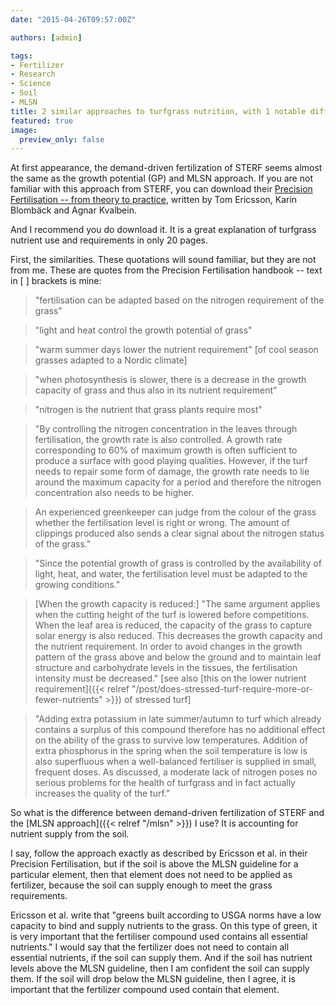 ```yaml
---
date: "2015-04-26T09:57:00Z"

authors: [admin]

tags:
- Fertilizer
- Research
- Science
- Soil
- MLSN
title: 2 similar approaches to turfgrass nutrition, with 1 notable difference
featured: true
image: 
  preview_only: false
---
```


At first appearance, the demand-driven fertilization of STERF seems almost the same as the growth potential (GP) and MLSN approach. If you are not familiar with this approach from STERF, you can download their [Precision Fertilisation -- from theory to practice](http://www.sterf.org/sv/library/handbooks/fertilisation), written by Tom Ericsson, Karin Blombäck and Agnar Kvalbein.

And I recommend you do download it. It is a great explanation of turfgrass nutrient use and requirements in only 20 pages.

First, the similarities. These quotations will sound familiar, but they are not from me. These are quotes from the Precision Fertilisation handbook -- text in [ ] brackets is mine:

> "fertilisation can be adapted based on the nitrogen requirement of the grass"

> "light and heat control the growth potential of grass"

> "warm summer days lower the nutrient requirement" [of cool season grasses adapted to a Nordic climate]

> "when photosynthesis is slower, there is a decrease in the growth capacity of grass and thus also in its nutrient requirement"

> "nitrogen is the nutrient that grass plants require most"

> "By controlling the nitrogen concentration in the leaves through fertilisation, the growth rate is also controlled. A growth rate corresponding to 60% of maximum growth is often sufficient to produce a surface with good playing qualities. However, if the turf needs to repair some form of damage, the growth rate needs to lie around the maximum capacity for a period and therefore the nitrogen concentration also needs to be higher.

> An experienced greenkeeper can judge from the colour of the grass whether the fertilisation level is right or wrong. The amount of clippings produced also sends a clear signal about the nitrogen status of the grass."

> "Since the potential growth of grass is controlled by the availability of light, heat, and water, the fertilisation level must be adapted to the growing conditions."

> [When the growth capacity is reduced:] "The same argument applies when the cutting height of the turf is lowered before competitions. When the leaf area is reduced, the capacity of the grass to capture solar energy is also reduced. This decreases the growth capacity and the nutrient requirement. In order to avoid changes in the growth pattern of the grass above and below the ground and to maintain leaf structure and carbohydrate levels in the tissues, the fertilisation intensity must be decreased." [see also [this on the lower nutrient requirement]({{< relref "/post/does-stressed-turf-require-more-or-fewer-nutrients" >}}) of stressed turf]

> "Adding extra potassium in late summer/autumn to turf which already contains a surplus of this compound therefore has no additional effect on the ability of the grass to survive low temperatures. Addition of extra phosphorus in the spring when the soil temperature is low is also superfluous when a well-balanced fertiliser is supplied in small, frequent doses. As discussed, a moderate lack of nitrogen poses no serious problems for the health of turfgrass and in fact actually increases the quality of the turf."

So what is the difference between demand-driven fertilization of STERF and the [MLSN approach]({{< relref "/mlsn" >}}) I use? It is accounting for nutrient supply from the soil.

I say, follow the approach exactly as described by Ericsson et al. in their Precision Fertilisation, but if the soil is above the MLSN guideline for a particular element, then that element does not need to be applied as fertilizer, because the soil can supply enough to meet the grass requirements.

Ericsson et al. write that "greens built according to USGA norms have a low capacity to bind and supply nutrients to the grass. On this type of green, it is very important that the fertiliser compound used contains all essential nutrients." I would say that the fertilizer does not need to contain all essential nutrients, if the soil can supply them. And if the soil has nutrient levels above the MLSN guideline, then I am confident the soil can supply them. If the soil will drop below the MLSN guideline, then I agree, it is important that the fertilizer compound used contain that element.

